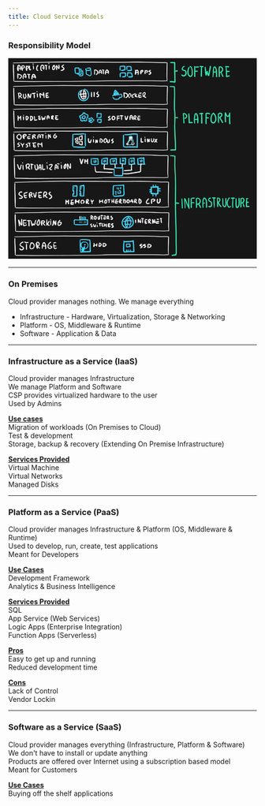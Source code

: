```yaml
---
title: Cloud Service Models
---
```


### Responsibility Model

![Cloud Service Offering|500](../images/cloud_service_offering_azure.png)

---

### On Premises

Cloud provider manages nothing. We manage everything

* Infrastructure - Hardware, Virtualization, Storage & Networking
* Platform - OS, Middleware & Runtime
* Software - Application & Data

---

### Infrastructure as a Service (IaaS)

Cloud provider manages Infrastructure  
We manage Platform and Software  
CSP provides virtualized hardware to the user  
Used by Admins

**<u>Use cases</u>**  
Migration of workloads (On Premises to Cloud)  
Test & development  
Storage, backup & recovery (Extending On Premise Infrastructure)

**<u>Services Provided</u>**  
Virtual Machine  
Virtual Networks  
Managed Disks

---

### Platform as a Service (PaaS)

Cloud provider manages Infrastructure & Platform (OS, Middleware & Runtime)  
Used to develop, run, create, test applications  
Meant for Developers

**<u>Use Cases</u>**  
Development Framework  
Analytics & Business Intelligence

**<u>Services Provided</u>**  
SQL  
App Service (Web Services)  
Logic Apps (Enterprise Integration)  
Function Apps (Serverless)

**<u>Pros</u>**  
Easy to get up and running  
Reduced development time

**<u>Cons</u>**  
Lack of Control  
Vendor Lockin

---

### Software as a Service (SaaS)

Cloud provider manages everything (Infrastructure, Platform & Software)  
We don't have to install or update anything  
Products are offered over Internet using a subscription based model  
Meant for Customers

**<u>Use Cases</u>**  
Buying off the shelf applications
